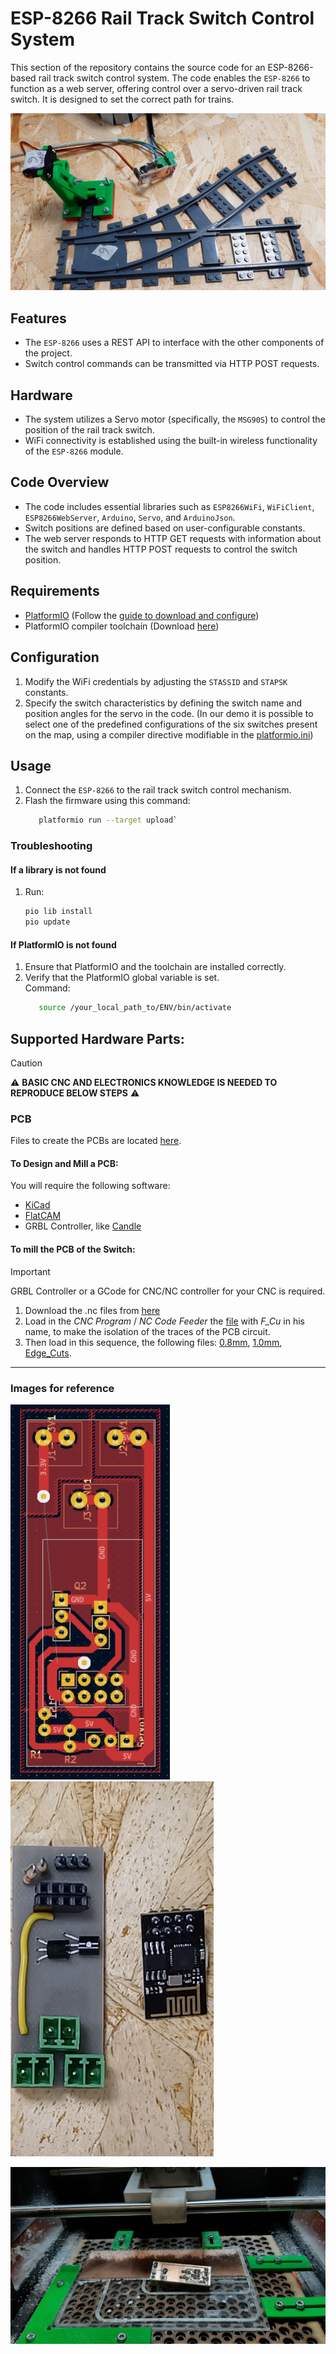 # ESP-8266 Rail Track Switch Control System

This section of the repository contains the source code for an ESP-8266-based rail track switch control system. The code enables the `ESP-8266` to function as a web server, offering control over a servo-driven rail track switch. It is designed to set the correct path for trains.

![Switch Image](../imgs/switch.jpg)

## Features
- The `ESP-8266` uses a REST API to interface with the other components of the project.
- Switch control commands can be transmitted via HTTP POST requests.

## Hardware
- The system utilizes a Servo motor (specifically, the `MSG90S`) to control the position of the rail track switch.
- WiFi connectivity is established using the built-in wireless functionality of the `ESP-8266` module.

## Code Overview
- The code includes essential libraries such as `ESP8266WiFi`, `WiFiClient`, `ESP8266WebServer`, `Arduino`, `Servo`, and `ArduinoJson`.
- Switch positions are defined based on user-configurable constants.
- The web server responds to HTTP GET requests with information about the switch and handles HTTP POST requests to control the switch position.

## Requirements
- [PlatformIO](https://platformio.org/platformio-ide) (Follow the [guide to download and configure](https://docs.platformio.org/en/latest/core/installation/index.html))
- PlatformIO compiler toolchain (Download [here](https://registry.platformio.org/platforms/platformio/espressif8266/installation))

## Configuration
1. Modify the WiFi credentials by adjusting the `STASSID` and `STAPSK` constants.
2. Specify the switch characteristics by defining the switch name and position angles for the servo in the code.
   (In our demo it is possible to select one of the predefined configurations of the six switches present on the map, using a compiler directive modifiable in the [platformio.ini](./platformio.ini))

## Usage
1. Connect the `ESP-8266` to the rail track switch control mechanism.
2. Flash the firmware using this command:  
   ```bash
      platformio run --target upload`
   ```
### Troubleshooting
#### If a library is not found
1. Run:  
    ```bash
    pio lib install
    pio update
    ```
#### If PlatformIO is not found
1. Ensure that PlatformIO and the toolchain are installed correctly.
2. Verify that the PlatformIO global variable is set.  
   Command:
   ```bash
      source /your_local_path_to/ENV/bin/activate
   ```
## Supported Hardware Parts:
>[!CAUTION]
>⚠️ **BASIC CNC AND ELECTRONICS KNOWLEDGE IS NEEDED TO REPRODUCE BELOW STEPS** ⚠️
### PCB
Files to create the PCBs are located [here](./hardware/Switch_PCB).
#### To Design and Mill a PCB:
You will require the following software:
- [KiCad](https://www.kicad.org/)
- [FlatCAM](http://flatcam.org/)
- GRBL Controller, like [Candle](https://github.com/Denvi/Candle)

#### To mill the PCB of the Switch:
>[!IMPORTANT]
>GRBL Controller or a GCode for CNC/NC controller for your CNC is required.
1. Download the .nc files from [here](./hardware/Switch_PCB/FlatCAM/OutputFiles)
2. Load in the _CNC Program_ / _NC Code Feeder_ the [file](./hardware/Switch_PCB/FlatCAM/OutputFiles/Switch_PCB_ESP01-F_Cu.gbr_cnc_file.nc) with _F_Cu_ in his name, to make the isolation of the traces of the PCB circuit.
3. Then load in this sequence, the following files: [0.8mm](./hardware/Switch_PCB/FlatCAM/OutputFiles/Switch_PCB_ESP01-PTH_0.8mm.drl_cnc.nc), [1.0mm](./hardware/Switch_PCB/FlatCAM/OutputFiles/Switch_PCB_ESP01-PTH_1.0mm.drl_cnc.nc), [Edge_Cuts](./hardware/Switch_PCB/FlatCAM/OutputFiles/Switch_PCB_ESP01-Edge_Cuts.gbr_cutout_cnc.nc).

___
### Images for reference

<p float="left">
   <img src="../imgs/switch_KiCAD_pcb.png" height="600" />
   <img src="../imgs/switch_board.jpg" height="600" />
</p>

![Switch PCB inside CNC](../imgs/switch_pcb_inside_CNC.jpg)
